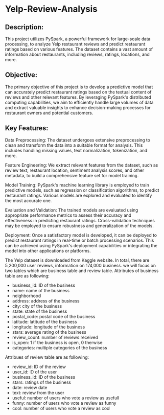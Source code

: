 # Yelp-Review-Analysis

## Description:
This project utilizes PySpark, a powerful framework for large-scale data processing, to analyze Yelp restaurant reviews and predict restaurant ratings based on various features. The dataset contains a vast amount of information about restaurants, including reviews, ratings, locations, and more.

## Objective:
The primary objective of this project is to develop a predictive model that can accurately predict restaurant ratings based on the textual content of reviews and other relevant features. By leveraging PySpark's distributed computing capabilities, we aim to efficiently handle large volumes of data and extract valuable insights to enhance decision-making processes for restaurant owners and potential customers.

## Key Features:

Data Preprocessing: The dataset undergoes extensive preprocessing to clean and transform the data into a suitable format for analysis. This includes handling missing values, text normalization, tokenization, and more.

Feature Engineering: We extract relevant features from the dataset, such as review text, restaurant location, sentiment analysis scores, and other metadata, to build a comprehensive feature set for model training.

Model Training: PySpark's machine learning library is employed to train predictive models, such as regression or classification algorithms, to predict restaurant ratings. Various models are explored and evaluated to identify the most accurate one.

Evaluation and Validation: The trained models are evaluated using appropriate performance metrics to assess their accuracy and effectiveness in predicting restaurant ratings. Cross-validation techniques may be employed to ensure robustness and generalization of the models.

Deployment: Once a satisfactory model is developed, it can be deployed to predict restaurant ratings in real-time or batch processing scenarios. This can be achieved using PySpark's deployment capabilities or integrating the model into other applications or platforms.

The Yelp dataset is downloaded from Kaggle website. In total, there are 5,200,000 user reviews, information on 174,000 business. we will focus on two tables which are business table and review table. Attributes of business table are as following:

* business_id: ID of the business 
* name: name of the business
* neighborhood 
* address: address of the business
* city: city of the business
* state: state of the business
* postal_code: postal code of the business
* latitude: latitude of the business
* longitude: longitude of the business
* stars: average rating of the business
* review_count: number of reviews received
* is_open: 1 if the business is open, 0 therwise
* categories: multiple categories of the business

Attribues of review table are as following:
* review_id: ID of the review
* user_id: ID of the user
* business_id: ID of the business
* stars: ratings of the business
* date: review date
* text: review from the user
* useful: number of users who vote a review as usefull
* funny: number of users who vote a review as funny
* cool: number of users who vote a review as cool
